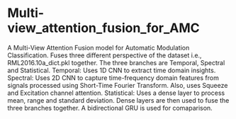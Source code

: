 # Multi-view_attention_fusion_for_AMC
A Multi-View Attention Fusion model for Automatic Modulation Classification. 
Fuses three different perspective of the dataset i.e., RML2016.10a_dict.pkl together.
The three branches are Temporal, Spectral and Statistical.
Temporal: Uses 1D CNN to extract time domain insights.
Spectral: Uses 2D CNN to capture time-frequency domain features from signals processed using Short-Time Fourier Transform. Also, uses Squeeze and Excitation channel attention.
Statistical: Uses a dense layer to process mean, range and standard deviation.
Dense layers are then used to fuse the three branches together.
A bidirectional GRU is used for comaparison.
